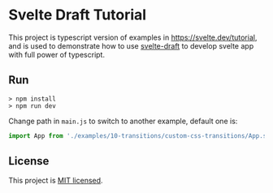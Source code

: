 # Svelte Draft Tutorial

This project is typescript version of examples in https://svelte.dev/tutorial, and is used to demonstrate how to use [svelte-draft](https://github.com/mistlog/svelte-draft) to develop svelte app with full power of typescript.


## Run

```shell
> npm install
> npm run dev
```

Change path in ```main.js``` to switch to another example, default one is:

``` typescript
import App from './examples/10-transitions/custom-css-transitions/App.svelte';
```

## License

This project is [MIT licensed](https://github.com/mistlog/svelte-draft-tutorial/blob/master/LICENSE).